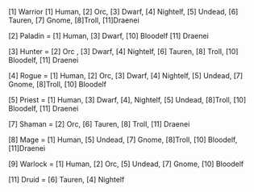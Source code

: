 [1] Warrior
[1] Human, [2] Orc, [3] Dwarf, [4] Nightelf, [5] Undead, [6] Tauren, [7] Gnome, [8]Troll, [11]Draenei

[2] Paladin =
[1] Human, [3] Dwarf, [10] Bloodelf [11] Draenei

[3] Hunter =
[2] Orc , [3] Dwarf, [4] Nightelf, [6] Tauren, [8] Troll, [10] Bloodelf, [11] Draenei

[4] Rogue =
[1] Human, [2] Orc, [3] Dwarf, [4] Nightelf, [5] Undead, [7] Gnome, [8]Troll, [10] Bloodelf

[5] Priest =
[1] Human, [3] Dwarf, [4], Nightelf, [5] Undead, [8]Troll, [10] Bloodelf, [11] Draenei

[7] Shaman =
[2] Orc, [6] Tauren, [8] Troll, [11] Draenei

[8] Mage =
[1] Human, [5] Undead, [7] Gnome, [8]Troll, [10] Bloodelf, [11]Draenei

[9] Warlock =
[1] Human, [2] Orc, [5] Undead, [7] Gnome, [10] Bloodelf

[11] Druid =
[6] Tauren, [4] Nightelf
